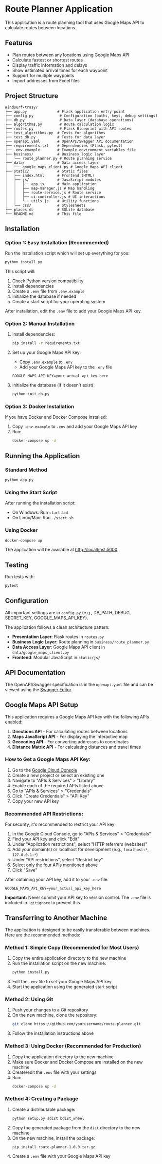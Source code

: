 # Route Planner Application

This application is a route planning tool that uses Google Maps API to calculate routes between locations.

## Features
- Plan routes between any locations using Google Maps API
- Calculate fastest or shortest routes
- Display traffic information and delays
- Show estimated arrival times for each waypoint
- Support for multiple waypoints
- Import addresses from Excel files

## Project Structure

```
Windsurf-trasy/
├── app.py              # Flask application entry point
├── config.py            # Configuration (paths, keys, debug settings)
├── db.py                # Data layer (database operations)
├── algorithms.py        # Route calculation logic
├── routes.py            # Flask Blueprint with API routes
├── test_algorithms.py  # Tests for algorithms
├── test_db.py          # Tests for data layer
├── openapi.yaml        # OpenAPI/Swagger API documentation
├── requirements.txt    # Dependencies (Flask, pytest)
├── .env.example        # Example environment variables file
├── business/           # Business logic layer
│   └── route_planner.py # Route planning service
├── data/               # Data access layer
│   └── google_maps_client.py # Google Maps API client
├── static/             # Static files
│   ├── index.html      # Frontend (HTML)
│   ├── js/             # JavaScript modules
│   │   ├── app.js      # Main application
│   │   ├── map-manager.js # Map handling
│   │   ├── route-service.js # Route service
│   │   ├── ui-controller.js # UI interactions
│   │   └── utils.js    # Utility functions
│   └── css/            # Stylesheets
├── places.db           # SQLite database
└── README.md           # This file
```

## Installation

### Option 1: Easy Installation (Recommended)

Run the installation script which will set up everything for you:

```bash
python install.py
```

This script will:
1. Check Python version compatibility
2. Install dependencies
3. Create a `.env` file from `.env.example`
4. Initialize the database if needed
5. Create a start script for your operating system

After installation, edit the `.env` file to add your Google Maps API key.

### Option 2: Manual Installation

1. Install dependencies:
   ```bash
   pip install -r requirements.txt
   ```

2. Set up your Google Maps API key:
   - Copy `.env.example` to `.env`
   - Add your Google Maps API key to the `.env` file
   ```
   GOOGLE_MAPS_API_KEY=your_actual_api_key_here
   ```

3. Initialize the database (if it doesn't exist):
   ```bash
   python init_db.py
   ```

### Option 3: Docker Installation

If you have Docker and Docker Compose installed:

1. Copy `.env.example` to `.env` and add your Google Maps API key
2. Run:
   ```bash
   docker-compose up -d
   ```

## Running the Application

### Standard Method
```bash
python app.py
```

### Using the Start Script
After running the installation script:
- On Windows: Run `start.bat`
- On Linux/Mac: Run `./start.sh`

### Using Docker
```bash
docker-compose up
```

The application will be available at [http://localhost:5000](http://localhost:5000)

## Testing

Run tests with:
```bash
pytest
```

## Configuration

All important settings are in `config.py` (e.g., DB_PATH, DEBUG, SECRET_KEY, GOOGLE_MAPS_API_KEY).

The application follows a clean architecture pattern:
- **Presentation Layer**: Flask routes in `routes.py`
- **Business Logic Layer**: Route planning in `business/route_planner.py`
- **Data Access Layer**: Google Maps API client in `data/google_maps_client.py`
- **Frontend**: Modular JavaScript in `static/js/`

## API Documentation

The OpenAPI/Swagger specification is in the `openapi.yaml` file and can be viewed using the [Swagger Editor](https://editor.swagger.io/).

## Google Maps API Setup

This application requires a Google Maps API key with the following APIs enabled:

1. **Directions API** - For calculating routes between locations
2. **Maps JavaScript API** - For displaying the interactive map
3. **Geocoding API** - For converting addresses to coordinates
4. **Distance Matrix API** - For calculating distances and travel times

### How to Get a Google Maps API Key:

1. Go to the [Google Cloud Console](https://console.cloud.google.com/)
2. Create a new project or select an existing one
3. Navigate to "APIs & Services" > "Library"
4. Enable each of the required APIs listed above
5. Go to "APIs & Services" > "Credentials"
6. Click "Create Credentials" > "API Key"
7. Copy your new API key

### Recommended API Restrictions:

For security, it's recommended to restrict your API key:

1. In the Google Cloud Console, go to "APIs & Services" > "Credentials"
2. Find your API key and click "Edit"
3. Under "Application restrictions", select "HTTP referrers (websites)"
4. Add your domain(s) or localhost for development (e.g., `localhost:*`, `127.0.0.1:*`)
5. Under "API restrictions", select "Restrict key"
6. Select only the four APIs mentioned above
7. Click "Save"

After obtaining your API key, add it to your `.env` file:
```
GOOGLE_MAPS_API_KEY=your_actual_api_key_here
```

**Important:** Never commit your API key to version control. The `.env` file is included in `.gitignore` to prevent this.

## Transferring to Another Machine

The application is designed to be easily transferable between machines. Here are the recommended methods:

### Method 1: Simple Copy (Recommended for Most Users)

1. Copy the entire application directory to the new machine
2. Run the installation script on the new machine:
   ```bash
   python install.py
   ```
3. Edit the `.env` file to set your Google Maps API key
4. Start the application using the generated start script

### Method 2: Using Git

1. Push your changes to a Git repository
2. On the new machine, clone the repository:
   ```bash
   git clone https://github.com/yourusername/route-planner.git
   ```
3. Follow the installation instructions above

### Method 3: Using Docker (Recommended for Production)

1. Copy the application directory to the new machine
2. Make sure Docker and Docker Compose are installed on the new machine
3. Create/edit the `.env` file with your settings
4. Run:
   ```bash
   docker-compose up -d
   ```

### Method 4: Creating a Package

1. Create a distributable package:
   ```bash
   python setup.py sdist bdist_wheel
   ```
2. Copy the generated package from the `dist` directory to the new machine
3. On the new machine, install the package:
   ```bash
   pip install route-planner-1.0.0.tar.gz
   ```
4. Create a `.env` file with your Google Maps API key